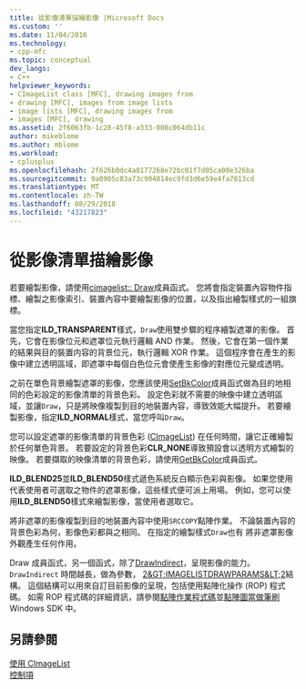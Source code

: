 ```yaml
---
title: 從影像清單描繪影像 |Microsoft Docs
ms.custom: ''
ms.date: 11/04/2016
ms.technology:
- cpp-mfc
ms.topic: conceptual
dev_langs:
- C++
helpviewer_keywords:
- CImageList class [MFC], drawing images from
- drawing [MFC], images from image lists
- image lists [MFC], drawing images from
- images [MFC], drawing
ms.assetid: 2f6063fb-1c28-45f8-a333-008c064db11c
author: mikeblome
ms.author: mblome
ms.workload:
- cplusplus
ms.openlocfilehash: 2f626b0dc4a8177268e72bc01f7d05ca00e326ba
ms.sourcegitcommit: 9a0905c03a73c904014ec9fd3d6e59e4fa7813cd
ms.translationtype: MT
ms.contentlocale: zh-TW
ms.lasthandoff: 08/29/2018
ms.locfileid: "43217823"
---
```

# <a name="drawing-images-from-an-image-list"></a>從影像清單描繪影像
若要繪製影像，請使用[cimagelist:: Draw](../mfc/reference/cimagelist-class.md#draw)成員函式。 您將會指定裝置內容物件指標、繪製之影像索引、裝置內容中要繪製影像的位置，以及指出繪製樣式的一組旗標。  
  
 當您指定**ILD_TRANSPARENT**樣式，`Draw`使用雙步驟的程序繪製遮罩的影像。 首先，它會在影像位元和遮罩位元執行邏輯 AND 作業。 然後，它會在第一個作業的結果與目的裝置内容的背景位元，執行邏輯 XOR 作業。 這個程序會在產生的影像中建立透明區域，即遮罩中每個白色位元會使產生影像的對應位元變成透明。  
  
 之前在單色背景繪製遮罩的影像，您應該使用[SetBkColor](../mfc/reference/cimagelist-class.md#setbkcolor)成員函式做為目的地相同的色彩設定的影像清單的背景色彩。 設定色彩就不需要的映像中建立透明區域，並讓`Draw`，只是將映像複製到目的地裝置內容，導致效能大幅提升。 若要繪製影像，指定**ILD_NORMAL**樣式，當您呼叫`Draw`。  
  
 您可以設定遮罩的影像清單的背景色彩 ([CImageList](../mfc/reference/cimagelist-class.md)) 在任何時間，讓它正確繪製於任何單色背景。 若要設定的背景色彩**CLR_NONE**導致預設會以透明方式繪製的映像。 若要擷取的映像清單的背景色彩，請使用[GetBkColor](../mfc/reference/cimagelist-class.md#getbkcolor)成員函式。  
  
 **ILD_BLEND25**並**ILD_BLEND50**樣式遞色系統反白顯示色彩與影像。 如果您使用代表使用者可選取之物件的遮罩影像，這些樣式便可派上用場。 例如，您可以使用**ILD_BLEND50**樣式來繪製影像，當使用者選取它。  
  
 將非遮罩的影像複製到目的地裝置內容中使用`SRCCOPY`點陣作業。 不論裝置內容的背景色彩為何，影像色彩都與之相同。 在指定的繪製樣式`Draw`也有 將非遮罩影像外觀產生任何作用。  
  
 Draw 成員函式，另一個函式，除了[DrawIndirect](../mfc/reference/cimagelist-class.md#drawindirect)，呈現影像的能力。 `DrawIndirect` 時間越長，做為參數， [2&AMP;GT;IMAGELISTDRAWPARAMS&AMP;LT;2](/windows/desktop/api/commctrl/ns-commctrl-_imagelistdrawparams)結構。 這個結構可以用來自訂目前影像的呈現，包括使用點陣化操作 (ROP) 程式碼。 如需 ROP 程式碼的詳細資訊，請參閱[點陣作業程式碼](/windows/desktop/gdi/raster-operation-codes)並[點陣圖當做筆刷](/windows/desktop/gdi/bitmaps-as-brushes)Windows SDK 中。  
  
## <a name="see-also"></a>另請參閱  
 [使用 CImageList](../mfc/using-cimagelist.md)   
 [控制項](../mfc/controls-mfc.md)

